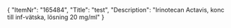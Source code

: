 {
  "ItemNr": "165484",
  "Title": "test",
  "Description": "Irinotecan Actavis, konc till inf-vätska, lösning 20 mg/ml"
}